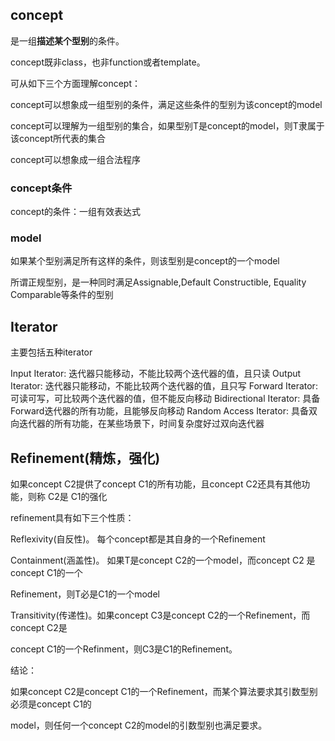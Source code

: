 ## concept

是一组**描述某个型别**的条件。

concept既非class，也非function或者template。

可从如下三个方面理解concept：

concept可以想象成一组型别的条件，满足这些条件的型别为该concept的model

concept可以理解为一组型别的集合，如果型别T是concept的model，则T隶属于 该concept所代表的集合

concept可以想象成一组合法程序

### concept条件

concept的条件：一组有效表达式

### model

如果某个型别满足所有这样的条件，则该型别是concept的一个model

所谓正规型别，是一种同时满足Assignable,Default Constructible, Equality Comparable等条件的型别

## Iterator

主要包括五种iterator

Input Iterator: 迭代器只能移动，不能比较两个迭代器的值，且只读
Output Iterator: 迭代器只能移动，不能比较两个迭代器的值，且只写
Forward Iterator: 可读可写，可比较两个迭代器的值，但不能反向移动
Bidirectional Iterator: 具备Forward迭代器的所有功能，且能够反向移动
Random Access Iterator: 具备双向迭代器的所有功能，在某些场景下，时间复杂度好过双向迭代器

## Refinement(精炼，强化)

如果concept C2提供了concept C1的所有功能，且concept C2还具有其他功能，则称 C2是 C1的强化

refinement具有如下三个性质：

Reflexivity(自反性)。 每个concept都是其自身的一个Refinement

Containment(涵盖性)。 如果T是concept C2的一个model，而concept C2 是concept C1的一个

Refinement，则T必是C1的一个model

Transitivity(传递性)。如果concept C3是concept C2的一个Refinement，而concept C2是

concept C1的一个Refinment，则C3是C1的Refinement。

结论：

如果concept C2是concept C1的一个Refinement，而某个算法要求其引数型别必须是concept C1的

model，则任何一个concept C2的model的引数型别也满足要求。


